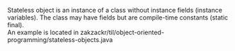 Stateless object is an instance of a class without instance fields (instance variables). The class may have fields but are compile-time constants (static final).   
An example is located in zakzackr/til/object-oriented-programming/stateless-objects.java
